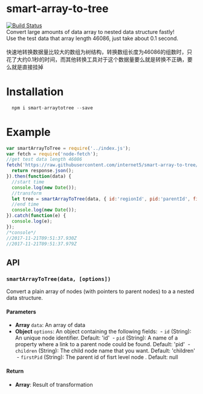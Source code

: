 # smart-array-to-tree
[![Build Status](https://travis-ci.org/internet5/smart-array-to-tree.svg?branch=master)](https://travis-ci.org/internet5/smart-array-to-tree)<br />
Convert large amounts of data array to nested data structure fastly!<br />
Use the test data that array length 46086, just take about 0.1 second.<br />
<br />
快速地转换数据量比较大的数组为树结构，转换数组长度为46086的组数时，只花了大约0.1秒的时间，而其他转换工具对于这个数据量要么就是转换不正确，要么就是直接挂掉
# Installation
```javascript
  npm i smart-arraytotree --save
```
# Example
```javascript
var smartArrayToTree = require('../index.js');
var fetch = require('node-fetch');
//get test data length 46086
fetch('https://raw.githubusercontent.com/internet5/smart-array-to-tree/master/example/data.json').then(function(response) {
  return response.json();
}).then(function(data) {
  //start time
  console.log(new Date());
  //transform
  let tree = smartArrayToTree(data, { id:'regionId', pid:'parentId', firstPid:null });
  //end time
  console.log(new Date());
}).catch(function(e) {
  console.log(e);
});
/*console*/
//2017-11-21T09:51:37.930Z
//2017-11-21T09:51:37.979Z
 ```
## API
### `smartArrayToTree(data, [options])`
Convert a plain array of nodes (with pointers to parent nodes) to a a nested data structure.

#### Parameters
- **Array** `data`: An array of data
- **Object** `options`: An object containing the following fields:
  - `id` (String): An unique node identifier. Default: 'id'
  - `pid` (String): A name of a property where a link to a parent node could be found. Default: 'pid'
  - `children` (String): The child node name that you want. Default: 'children'
  - `firstPid` (String): The parent id of fisrt level node . Default: null

#### Return
- **Array**: Result of transformation

